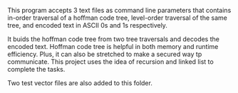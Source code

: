 This program accepts 3 text files as command line parameters that contains in-order traversal of a hoffman code tree, level-order traversal of the same tree, and encoded text in ASCII 0s and 1s respectively.

It buids the hoffman code tree from two tree traversals and decodes the encoded text. Hoffman code tree  is helpful in both memory and runtime efficiency. Plus, it can also be stretched to make a secured way tp communicate. This project uses the idea of recursion and linked list to complete the tasks. 

Two test vector files are also added to this folder. 

